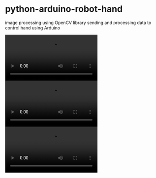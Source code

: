 # python-arduino-robot-hand

image processing using OpenCV library 
sending and processing data to control hand using Arduino

![](https://github.com/S411m4/python-arduino-robot-hand/blob/main/1.mp4)
![](https://github.com/S411m4/python-arduino-robot-hand/blob/main/2.mp4)
![](https://github.com/S411m4/python-arduino-robot-hand/blob/main/3.mp4)

